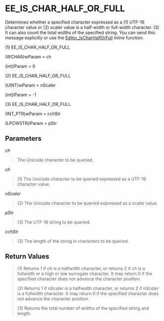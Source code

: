 # EE\_IS\_CHAR\_HALF\_OR\_FULL

Determines whether a specified character expressed as a (1) UTF-16 character value or (2) scaler value is a half-width or full-width
character. (3) It can also count the total widths of the specified string. You can send this message explicitly or use the [Editor\_IsCharHalfOrFull](../macro/editor_ischarhalforfull) inline function.

(1) EE\_IS\_CHAR\_HALF\_OR\_FULL

(WCHAR)wParam = ch

(int)lParam = 0

(2) EE\_IS\_CHAR\_HALF\_OR\_FULL

(UINT)wParam = nScaler

(int)lParam = -1

(3) EE\_IS\_CHAR\_HALF\_OR\_FULL

(INT\_PTR)wParam = cchStr

(LPCWSTR)lParam = pStr

## Parameters

_ch_

> The Unicode character to be queried.

_ch_

> (1) The Unicode character to be queried expressed as a UTF-16 character value.

_nScaler_

> (2) The Unicode character to be queried expressed as a scaler value.

_pStr_

> (3) The UTF-16 string to be queried.

_cchStr_

> (3) The length of the string in characters to be queried.

## Return Values

> (1) Returns 1 if _ch_ is a halfwidth character, or returns 2 if _ch_ is a fullwidth or a high or low surrogate character. It may return 0 if the specified character does not advance the character position.
>
> (2) Returns 1 if _nScaler_ is a halfwidth character, or returns 2 if _nScaler_ is a fullwidth character. It may return 0 if the specified character does not advance the character position.
>
> (3) Returns the total number of widths of the specified string and length.
